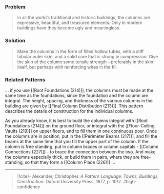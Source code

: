 ### Problem
>In all the world’s traditional and historic buildings, the columns are expressive, beautiful, and treasured elements. Only in modern buildings have they become ugly and meaningless.

### Solution
>Make the columns in the form of filled hollow tubes, with a stiff tubular outer skin, and a solid core that is strong in compression. Give the skin of the column some tensile strength—preferably in the skin itself, but perhaps with reinforcing wires in the fill.

### Related Patterns
... if you use [[Root Foundations (214)]], the columns must be made at the same time as the foundations, since the foundation and the column are integral. The height, spacing, and thickness of the various columns in the building are given by [[Final Column Distribution (213)]]. This pattern describes the details of construction for the individual columns.

 As you already know, it is best to build the columns integral with [[Root Foundations (214)]] on the ground floor, or integral with the [[Floor-Ceiling Vaults (219)]] on upper floors, and to fill them in one continuous pour. Once the columns are in position, put in the [[Perimeter Beams (217)]], and fill the beams at the same time that you fill the upper part of the column. If the column is free standing, put in column braces or column capitals - [[Column Connections (227)]] - to brace the connection between the two. And make the columns especially thick, or build them in pairs, where they are free-standing, so that they form a [[Column Place (226)]] ...

---
> [!cite]- Alexander, Christopher. _A Pattern Language: Towns, Buildings, Construction_. Oxford University Press, 1977, p. 1012.
> #high-confidence 